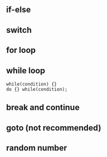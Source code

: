 ## if-else 

## switch 

## for loop

## while loop
    while(condition) {}
    do {} while(condition);

## break and continue

## goto (not recommended)

## random number
